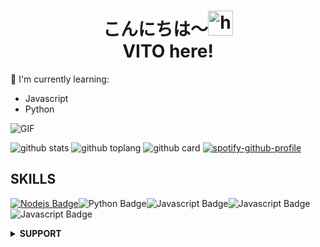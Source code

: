 <h1 align="center">こんにちは〜<img src="https://user-images.githubusercontent.com/1303154/88677602-1635ba80-d120-11ea-84d8-d263ba5fc3c0.gif" width="40px" alt="hi"><br>VITO here!</h1>

:page_with_curl: I'm currently learning:
- Javascript 
- Python

<img align="center" fit="fill" alt="GIF" src="https://media.giphy.com/media/836HiJc7pgzy8iNXCn/giphy.gif" />

![github stats](https://github-readme-stats.vercel.app/api?username=HAFizh-script&show_icons=true&theme=radical)
![github toplang](https://github-readme-stats.vercel.app/api/top-langs/?username=Hafizh&layout=compact&theme=radical)
![github card](https://github-readme-stats.vercel.app/api/pin/?username=HAFizh-script/BocchiBot&repo=TERMOS-WABOT&theme=radical)
[![spotify-github-profile](https://spotify-github-profile.vercel.app/api/view?uid=314iqaa5wlnytjblf2yfa4es5aly&cover_image=true&theme=novatorem)](https://spotify-github-profile.vercel.app/api/view?uid=314iqaa5wlnytjblf2yfa4es5aly&redirect=true)


## SKILLS
</details>
<!-- TODO: Make technologies links takes you to repositories -->

[![Nodejs Badge](https://img.shields.io/badge/-Nodejs-3C873A?style=for-the-badge&labelColor=black&logo=node.js&logoColor=3C873A)](#)![Python Badge](https://img.shields.io/badge/-python-F0DB4F?style=for-the-badge&labelColor=black&logo=python&logoColor=F0DB4F)![Javascript Badge](https://img.shields.io/badge/-php-F0DB4F?style=for-the-badge&labelColor=black&logo=php&logoColor=F0DB4F)![Javascript Badge](https://img.shields.io/badge/-Javascript-F0DB4F?style=for-the-badge&labelColor=black&logo=javascript&logoColor=F0DB4F)![Javascript Badge](https://img.shields.io/badge/-mysql-F0DB4F?style=for-the-badge&labelColor=black&logo=mysql&logoColor=F0DB4F)
<details>
  <summary><b>SUPPORT <img src="https://github.com/TheDudeThatCode/TheDudeThatCode/blob/master/Assets/Medal.gif" width="14px"></b></summary>
  <p align="center">
    <i>Ayo Support Kami Dalam Pembuatan Bot!!!</i><br><br>
    <a href="https://twitter.com/vitoroo" target="blank"><img align="center" src="https://github.com/TheDudeThatCode/TheDudeThatCode/blob/master/Assets/Twitter.svg" alt="n1ghtpe0ple420" height="30" width="40" /></a>
   <a href="https://instagram.com/zhvtto_" target="blank"><img align="center" src="https://github.com/TheDudeThatCode/TheDudeThatCode/blob/master/Assets/Instagram.svg" alt="putra.go.id" height="30" width="40" /></a>
 <a href="https://gmail.com/pizzhhh" target="blank"><img align="center" src="https://github.com/TheDudeThatCode/TheDudeThatCode/blob/master/Assets/Gmail.svg" alt="putra.go.id" height="30" width="40" /></a>
  </p>
</details>
